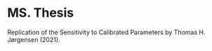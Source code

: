 # MS. Thesis

Replication of the Sensitivity to Calibrated Parameters by Thomas H. Jørgensen (2021).
